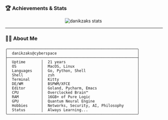 ### 🏆 Achievements & Stats

<p align="center">
  <img src="https://github-readme-stats.vercel.app/api?username=danikzaks&show_icons=true&theme=blue_navy" alt="danikzaks stats" />
  <img src="https://github-readme-streak-stats.herokuapp.com/?user=danikzaks&theme=blue_navy" alt="" />
</p>

---

### 🧑‍💻 About Me

```
╭──────────────────────────────────────────────────────────╮
│  danikzaks@cyberspace                                    │
├──────────────────────────────────────────────────────────┤
│  Uptime       │  21 years                                │
│  OS           │  MacOS, Linux                            │
│  Languages    │  Go, Python, Shell                       │
│  Shell        │  zsh                                     │
│  Terminal     │  Kitty                                   │
│  DE/WM        │  BSPWM/XFCE                              │
│  Editor       │  Goland, Pycharm, Emacs                  │
│  CPU          │  Overclocked Brain™                      │
│  RAM          │  16GB+ of Pure Logic                     │
│  GPU          │  Quantum Neural Engine                   │
│  Hobbies      │  Networks, Security, AI, Philosophy      │
│  Status       │  Always Learning...                      │
╰──────────────────────────────────────────────────────────╯
```
